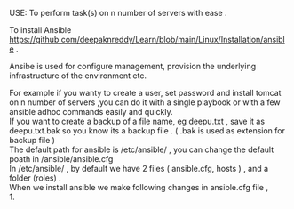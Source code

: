 USE: To perform task(s) on n number of servers with ease .

To install Ansible https://github.com/deepaknreddy/Learn/blob/main/Linux/Installation/ansible .

Ansibe is used for configure management, provision the underlying infrastructure of the environment etc. 

For example if you wanty to create a user, set password and install tomcat on n number of servers ,you can do it with a single playbook or with a few ansible adhoc commands easily and quickly.   
If you want to create a backup of a file name, eg deepu.txt , save it as deepu.txt.bak so you know its a backup file . ( .bak is used as extension for backup file )  
The default path for ansible is /etc/ansible/ , you can change the default poath in /ansible/ansible.cfg   
In /etc/ansible/ , by default we have 2 files ( ansible.cfg, hosts ) , and a folder (roles) .  
When we install ansible we make following changes in ansible.cfg file ,  
     1.
